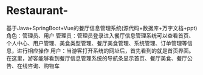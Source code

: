 # Restaurant-
基于Java+SpringBoot+Vue的餐厅信息管理系统(源代码+数据库+万字文档+ppt)角色：管理员、用户  管理员：管理员登录进入餐厅信息管理系统可以查看首页、个人中心、用户管理、美食类型管理、餐厅美食管理、系统管理、订单管理等信息，进行相应操作  用户：当游客打开系统的网址后，首先看到的就是首页界面。在这里，游客能够看到餐厅信息管理系统的导航条显示首页、餐厅美食、餐厅公告、在线咨询、购物车

